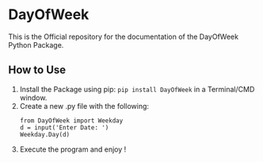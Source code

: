 # DayOfWeek
This is the Official repository for the documentation of the DayOfWeek Python Package.
## How to Use ##
1. Install the Package using pip:
    `pip install DayOfWeek` in a Terminal/CMD window.
2. Create a new .py file with the following:
    ```
    from DayOfWeek import Weekday
    d = input('Enter Date: ')
    Weekday.Day(d)
    ```   
 3. Execute the program and enjoy !
